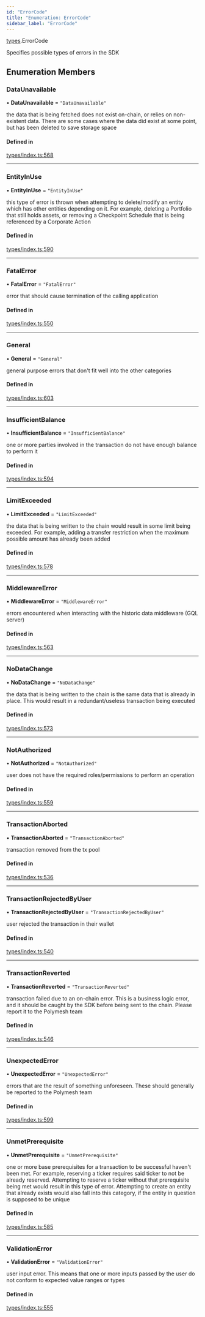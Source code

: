 ```yaml
---
id: "ErrorCode"
title: "Enumeration: ErrorCode"
sidebar_label: "ErrorCode"
---
```


[types](../../../modules/Types/Types.md).ErrorCode

Specifies possible types of errors in the SDK

## Enumeration Members

### DataUnavailable

• **DataUnavailable** = ``"DataUnavailable"``

the data that is being fetched does not exist on-chain, or relies on non-existent data. There are
  some cases where the data did exist at some point, but has been deleted to save storage space

#### Defined in

[types/index.ts:568](https://github.com/PolymeshAssociation/polymesh-sdk/blob/968f8d70c/src/types/index.ts#L568)

___

### EntityInUse

• **EntityInUse** = ``"EntityInUse"``

this type of error is thrown when attempting to delete/modify an entity which has other entities depending on it. For example, deleting
  a Portfolio that still holds assets, or removing a Checkpoint Schedule that is being referenced by a Corporate Action

#### Defined in

[types/index.ts:590](https://github.com/PolymeshAssociation/polymesh-sdk/blob/968f8d70c/src/types/index.ts#L590)

___

### FatalError

• **FatalError** = ``"FatalError"``

error that should cause termination of the calling application

#### Defined in

[types/index.ts:550](https://github.com/PolymeshAssociation/polymesh-sdk/blob/968f8d70c/src/types/index.ts#L550)

___

### General

• **General** = ``"General"``

general purpose errors that don't fit well into the other categories

#### Defined in

[types/index.ts:603](https://github.com/PolymeshAssociation/polymesh-sdk/blob/968f8d70c/src/types/index.ts#L603)

___

### InsufficientBalance

• **InsufficientBalance** = ``"InsufficientBalance"``

one or more parties involved in the transaction do not have enough balance to perform it

#### Defined in

[types/index.ts:594](https://github.com/PolymeshAssociation/polymesh-sdk/blob/968f8d70c/src/types/index.ts#L594)

___

### LimitExceeded

• **LimitExceeded** = ``"LimitExceeded"``

the data that is being written to the chain would result in some limit being exceeded. For example, adding a transfer
  restriction when the maximum possible amount has already been added

#### Defined in

[types/index.ts:578](https://github.com/PolymeshAssociation/polymesh-sdk/blob/968f8d70c/src/types/index.ts#L578)

___

### MiddlewareError

• **MiddlewareError** = ``"MiddlewareError"``

errors encountered when interacting with the historic data middleware (GQL server)

#### Defined in

[types/index.ts:563](https://github.com/PolymeshAssociation/polymesh-sdk/blob/968f8d70c/src/types/index.ts#L563)

___

### NoDataChange

• **NoDataChange** = ``"NoDataChange"``

the data that is being written to the chain is the same data that is already in place. This would result
  in a redundant/useless transaction being executed

#### Defined in

[types/index.ts:573](https://github.com/PolymeshAssociation/polymesh-sdk/blob/968f8d70c/src/types/index.ts#L573)

___

### NotAuthorized

• **NotAuthorized** = ``"NotAuthorized"``

user does not have the required roles/permissions to perform an operation

#### Defined in

[types/index.ts:559](https://github.com/PolymeshAssociation/polymesh-sdk/blob/968f8d70c/src/types/index.ts#L559)

___

### TransactionAborted

• **TransactionAborted** = ``"TransactionAborted"``

transaction removed from the tx pool

#### Defined in

[types/index.ts:536](https://github.com/PolymeshAssociation/polymesh-sdk/blob/968f8d70c/src/types/index.ts#L536)

___

### TransactionRejectedByUser

• **TransactionRejectedByUser** = ``"TransactionRejectedByUser"``

user rejected the transaction in their wallet

#### Defined in

[types/index.ts:540](https://github.com/PolymeshAssociation/polymesh-sdk/blob/968f8d70c/src/types/index.ts#L540)

___

### TransactionReverted

• **TransactionReverted** = ``"TransactionReverted"``

transaction failed due to an on-chain error. This is a business logic error,
  and it should be caught by the SDK before being sent to the chain.
  Please report it to the Polymesh team

#### Defined in

[types/index.ts:546](https://github.com/PolymeshAssociation/polymesh-sdk/blob/968f8d70c/src/types/index.ts#L546)

___

### UnexpectedError

• **UnexpectedError** = ``"UnexpectedError"``

errors that are the result of something unforeseen.
  These should generally be reported to the Polymesh team

#### Defined in

[types/index.ts:599](https://github.com/PolymeshAssociation/polymesh-sdk/blob/968f8d70c/src/types/index.ts#L599)

___

### UnmetPrerequisite

• **UnmetPrerequisite** = ``"UnmetPrerequisite"``

one or more base prerequisites for a transaction to be successful haven't been met. For example, reserving a ticker requires
  said ticker to not be already reserved. Attempting to reserve a ticker without that prerequisite being met would result in this
  type of error. Attempting to create an entity that already exists would also fall into this category,
  if the entity in question is supposed to be unique

#### Defined in

[types/index.ts:585](https://github.com/PolymeshAssociation/polymesh-sdk/blob/968f8d70c/src/types/index.ts#L585)

___

### ValidationError

• **ValidationError** = ``"ValidationError"``

user input error. This means that one or more inputs passed by the user
  do not conform to expected value ranges or types

#### Defined in

[types/index.ts:555](https://github.com/PolymeshAssociation/polymesh-sdk/blob/968f8d70c/src/types/index.ts#L555)
